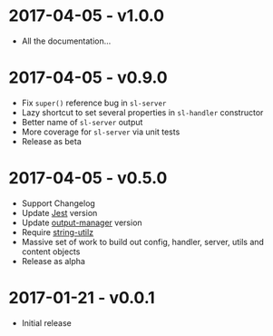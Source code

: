 # 2017-04-05 - v1.0.0
- All the documentation...

# 2017-04-05 - v0.9.0
- Fix `super()` reference bug in `sl-server`
- Lazy shortcut to set several properties in `sl-handler` constructor
- Better name of `sl-server` output
- More coverage for `sl-server` via unit tests
- Release as beta

# 2017-04-05 - v0.5.0
- Support Changelog
- Update [Jest](https://www.npmjs.com/package/jest) version
- Update [output-manager](https://www.npmjs.com/package/output-manager) version
- Require [string-utilz](https://www.npmjs.com/package/string-utilz)
- Massive set of work to build out config, handler, server, utils and content objects
- Release as alpha

# 2017-01-21 - v0.0.1
- Initial release